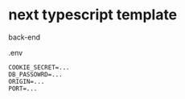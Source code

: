 # next typescript template

back-end
<br />

.env

```
COOKIE_SECRET=...
DB_PASSOWRD=...
ORIGIN=...
PORT=...
```
